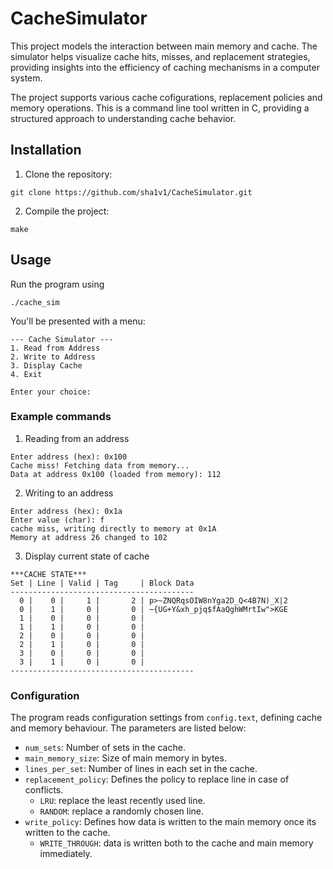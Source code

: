 # CacheSimulator
This project models the interaction between main memory and cache. The simulator helps visualize cache hits, misses, and replacement strategies, providing insights into the efficiency of caching mechanisms in a computer system.

The project supports various cache cofigurations, replacement policies and memory operations. This is a command line tool written in C, providing a structured approach to understanding cache behavior.

## Installation
1. Clone the repository:
```
git clone https://github.com/sha1v1/CacheSimulator.git
```

2. Compile the project:
```
make
```

## Usage
Run the program using
```
./cache_sim
```

You'll be presented with a menu:
```
--- Cache Simulator ---
1. Read from Address
2. Write to Address
3. Display Cache
4. Exit

Enter your choice:
```

### Example commands
1. Reading from an address
```
Enter address (hex): 0x100
Cache miss! Fetching data from memory...
Data at address 0x100 (loaded from memory): 112
```

2. Writing to an address
```
Enter address (hex): 0x1a
Enter value (char): f
cache miss, writing directly to memory at 0x1A
Memory at address 26 changed to 102
```

3. Display current state of cache
```
***CACHE STATE***
Set | Line | Valid | Tag     | Block Data
-----------------------------------------
  0 |    0 |     1 |       2 | p>~ZNQRqsOIW8nYga2D_Q<4B7N)_X|2
  0 |    1 |     0 |       0 | ~{UG+Y&xh_pjq$fAaQghWMrtIw">KGE
  1 |    0 |     0 |       0 | 
  1 |    1 |     0 |       0 | 
  2 |    0 |     0 |       0 | 
  2 |    1 |     0 |       0 | 
  3 |    0 |     0 |       0 | 
  3 |    1 |     0 |       0 | 
-----------------------------------------
```

### Configuration
The program reads configuration settings from `config.text`, defining cache and memory behaviour. The parameters are listed below:
- `num_sets`: Number of sets in the cache.
- `main_memory_size`: Size of main memory in bytes.
- `lines_per_set`: Number of lines in each set in the cache.
- `replacement_policy`: Defines the policy to replace line in case of conflicts.
    - `LRU`: replace the least recently used line.
    - `RANDOM`: replace a randomly chosen line.
- `write_policy`: Defines how data is written to the main memory once its written to the cache.
    - `WRITE_THROUGH`: data is written both to the cache and main memory immediately. 
